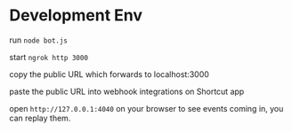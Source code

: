 # Development Env
run `node bot.js`

start `ngrok http 3000`

copy the public URL which forwards to localhost:3000

paste the public URL into webhook integrations on Shortcut app

open `http://127.0.0.1:4040` on your browser to see events coming in, you can replay them.